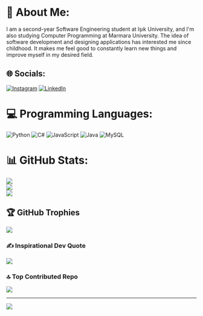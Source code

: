 # 💫 About Me:
I am a second-year Software Engineering student at Işık University, and I'm also studying Computer Programming at Marmara University. The idea of software development and designing applications has interested me since childhood. It makes me feel good to constantly learn new things and improve myself in my desired field.<br>


## 🌐 Socials:
[![Instagram](https://img.shields.io/badge/Instagram-%23E4405F.svg?logo=Instagram&logoColor=white)](https://instagram.com/dev.emirhan) [![LinkedIn](https://img.shields.io/badge/LinkedIn-%230077B5.svg?logo=linkedin&logoColor=white)](https://linkedin.com/in/emirhan-önder-296332207) 

# 💻 Programming Languages:
![Python](https://img.shields.io/badge/python-3670A0?style=for-the-badge&logo=python&logoColor=ffdd54) ![C#](https://img.shields.io/badge/c%23-%23239120.svg?style=for-the-badge&logo=c-sharp&logoColor=white) ![JavaScript](https://img.shields.io/badge/javascript-%23323330.svg?style=for-the-badge&logo=javascript&logoColor=%23F7DF1E) ![Java](https://img.shields.io/badge/java-%23ED8B00.svg?style=for-the-badge&logo=java&logoColor=white) ![MySQL](https://img.shields.io/badge/mysql-%2300f.svg?style=for-the-badge&logo=mysql&logoColor=white)
# 📊 GitHub Stats:
![](https://github-readme-stats.vercel.app/api?username=emirhandev&theme=dark&hide_border=false&include_all_commits=true&count_private=false)<br/>
![](https://github-readme-streak-stats.herokuapp.com/?user=emirhandev&theme=dark&hide_border=false)<br/>
![](https://github-readme-stats.vercel.app/api/top-langs/?username=emirhandev&theme=dark&hide_border=false&include_all_commits=true&count_private=false&layout=compact)

## 🏆 GitHub Trophies
![](https://github-profile-trophy.vercel.app/?username=emirhandev&theme=radical&no-frame=false&no-bg=true&margin-w=4)

### ✍️ Inspirational Dev Quote
![](https://quotes-github-readme.vercel.app/api?type=horizontal&theme=radical)

### 🔝 Top Contributed Repo
![](https://github-contributor-stats.vercel.app/api?username=emirhandev&limit=5&theme=dark&combine_all_yearly_contributions=true)

---
[![](https://visitcount.itsvg.in/api?id=emirhandev&icon=0&color=0)](https://visitcount.itsvg.in)

<!-- Designed by Emirhan ÖNDER -->
